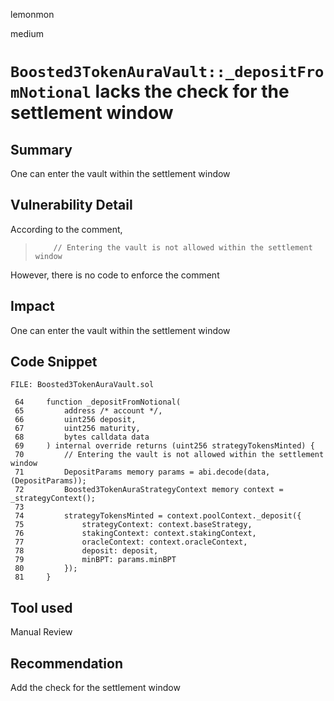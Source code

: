 lemonmon

medium

# `Boosted3TokenAuraVault::_depositFromNotional` lacks the check for the settlement window

## Summary

One can enter the vault within the settlement window

## Vulnerability Detail

According to the comment, 

>         // Entering the vault is not allowed within the settlement window

However, there is no code to enforce the comment


## Impact

One can enter the vault within the settlement window

## Code Snippet

```solidity
FILE: Boosted3TokenAuraVault.sol

 64     function _depositFromNotional(
 65         address /* account */,
 66         uint256 deposit,
 67         uint256 maturity,
 68         bytes calldata data
 69     ) internal override returns (uint256 strategyTokensMinted) {
 70         // Entering the vault is not allowed within the settlement window
 71         DepositParams memory params = abi.decode(data, (DepositParams));
 72         Boosted3TokenAuraStrategyContext memory context = _strategyContext();
 73
 74         strategyTokensMinted = context.poolContext._deposit({
 75             strategyContext: context.baseStrategy,
 76             stakingContext: context.stakingContext,
 77             oracleContext: context.oracleContext,
 78             deposit: deposit,
 79             minBPT: params.minBPT
 80         });
 81     }
```

## Tool used

Manual Review

## Recommendation

Add the check for the settlement window

